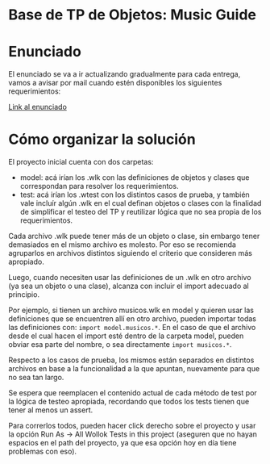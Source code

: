 # Base de TP de Objetos: Music Guide

# Enunciado

El enunciado se va a ir actualizando gradualmente para cada entrega, vamos a avisar por mail cuando estén disponibles los siguientes requerimientos:

[Link al enunciado](https://docs.google.com/document/d/1PRT5VRcY8uUtQh2ZqkEqs_Bko9aFUj9IxfSDqMV-rcw/edit?usp=sharing)

# Cómo organizar la solución

El proyecto inicial cuenta con dos carpetas:
- model: acá irían los .wlk con las definiciones de objetos y clases que correspondan para resolver los requerimientos.
- test: acá irían los .wtest con los distintos casos de prueba, y también vale incluír algún .wlk en el cual definan objetos o clases con la finalidad de simplificar el testeo del TP y reutilizar lógica que no sea propia de los requerimientos.

Cada archivo .wlk puede tener más de un objeto o clase, sin embargo tener demasiados en el mismo archivo es molesto. Por eso se recomienda agruparlos en archivos distintos siguiendo el criterio que consideren más apropiado.

Luego, cuando necesiten usar las definiciones de un .wlk en otro archivo (ya sea un objeto o una clase), alcanza con incluir el import adecuado al principio.

Por ejemplo, si tienen un archivo musicos.wlk en model y quieren usar las definiciones que se encuentren allí en otro archivo, pueden importar todas las definiciones con: `import model.musicos.*`. En el caso de que el archivo desde el cual hacen el import esté dentro de la carpeta model, pueden obviar esa parte del nombre, o sea directamente `import musicos.*`.

Respecto a los casos de prueba, los mismos están separados en distintos archivos en base a la funcionalidad a la que apuntan, nuevamente para que no sea tan largo.

Se espera que reemplacen el contenido actual de cada método de test por la lógica de testeo apropiada, recordando que todos los tests tienen que tener al menos un assert.

Para correrlos todos, pueden hacer click derecho sobre el proyecto y usar la opción Run As -> All Wollok Tests in this project (aseguren que no hayan espacios en el path del proyecto, ya que esa opción hoy en día tiene problemas con eso).
